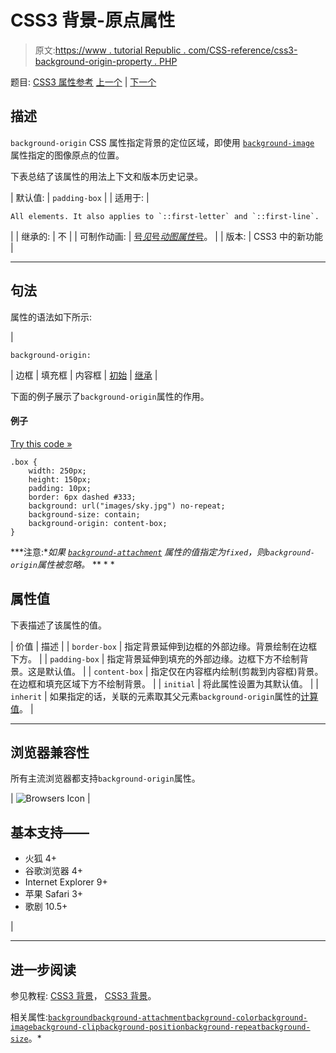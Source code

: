 # CSS3 背景-原点属性

> 原文:[https://www . tutorial Republic . com/CSS-reference/css3-background-origin-property . PHP](https://www.tutorialrepublic.com/css-reference/css3-background-origin-property.php)

题目: [CSS3 属性参考](css3-properties.php) [上一个](css-background-image-property.php) | [下一个](css-background-position-property.php)

## 描述

`background-origin` CSS 属性指定背景的定位区域，即使用 [`background-image`](css-background-image-property.php) 属性指定的图像原点的位置。

下表总结了该属性的用法上下文和版本历史记录。

| 默认值: | `padding-box` |
| 适用于: | 

```
All elements. It also applies to `::first-letter` and `::first-line`.
```

 |
| 继承的: | 不 |
| 可制作动画: | [号*见*号*动图属性*号](css-animatable-properties.php)。 |
| 版本: | CSS3 中的新功能 |

* * *

## 句法

属性的语法如下所示:

| 

```
background-origin: 
```

 | 边框 &#124; 填充框 &#124; 内容框 &#124; [初始](../definitions.php#initial) &#124; [继承](../definitions.php#inherit) |

下面的例子展示了`background-origin`属性的作用。

#### 例子

[Try this code »](../codelab.php?topic=css3&file=set-background-origin "Try this code using online Editor")

```
.box {
    width: 250px;
    height: 150px;
    padding: 10px;
    border: 6px dashed #333;
    background: url("images/sky.jpg") no-repeat;
    background-size: contain;
    background-origin: content-box;
}
```

 ***注意:**如果 [`background-attachment`](../css-reference/css-background-attachment-property.php) 属性的值指定为`fixed`，则`background-origin`属性被忽略。*  ** * *

## 属性值

下表描述了该属性的值。

| 价值 | 描述 |
| `border-box` | 指定背景延伸到边框的外部边缘。背景绘制在边框下方。 |
| `padding-box` | 指定背景延伸到填充的外部边缘。边框下方不绘制背景。这是默认值。 |
| `content-box` | 指定仅在内容框内绘制(剪裁到内容框)背景。在边框和填充区域下方不绘制背景。 |
| `initial` | 将此属性设置为其默认值。 |
| `inherit` | 如果指定的话，关联的元素取其父元素`background-origin`属性的[计算值](../definitions.php#computed-value)。 |

* * *

## 浏览器兼容性

所有主流浏览器都支持`background-origin`属性。

| ![Browsers Icon](../Images/e9331123c77668c1832e541c2fca1002.png) | 

## 基本支持——

*   火狐 4+
*   谷歌浏览器 4+
*   Internet Explorer 9+
*   苹果 Safari 3+
*   歌剧 10.5+

 |

* * *

## 进一步阅读

参见教程: [CSS3 背景](../css-tutorial/css3-background.php)， [CSS3 背景](../css-tutorial/css3-background.php)。

相关属性:[`background`](css-background-property.php)[`background-attachment`](css-background-attachment-property.php)[`background-color`](css-background-color-property.php)[`background-image`](css-background-image-property.php)[`background-clip`](css3-background-clip-property.php)[`background-position`](css-background-position-property.php)[`background-repeat`](css-background-repeat-property.php)[`background-size`](css3-background-size-property.php)。*
